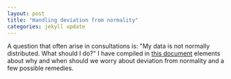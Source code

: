 ```yaml
--- 
layout: post 
title: "Handling deviation from normality" 
categories: jekyll update
---
```


A question that often arise in consultations is: "My data is not
normally distributed. What should I do?" I have compiled in [this
document](https://bozenne.github.io/doc/2021_05_04-nonnormal/post-nonnormal.pdf)
elements about why and when should we worry about deviation from
normality and a few possible remedies.

